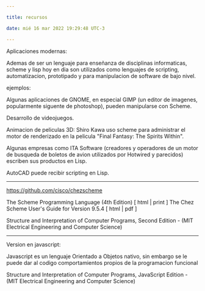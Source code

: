 ```yaml
---

title: recursos 

date: mié 16 mar 2022 19:29:48 UTC-3

---
```



Aplicaciones modernas:

Ademas de ser un lenguaje para enseñanza de disciplinas informaticas, scheme y lisp hoy en dia son utilizados como lenguajes de scripting, automatizacion, prototipado y para manipulacion de  software de bajo nivel.

ejemplos:

Algunas aplicaciones de GNOME, en especial GIMP (un editor de imagenes, popularmente siguente de photoshop), pueden manipularse con Scheme.

Desarrollo de videojuegos.

Animacion de peliculas 3D: Shiro Kawa uso scheme para administrar el motor de renderizado en la pelicula "Final Fantasy: The Spirits Within".

Algunas empresas como ITA Software (creadores y operadores de un motor de busqueda de boletos de avion utilizados por Hotwired y parecidos) escriben sus productos en Lisp.

AutoCAD puede recibir scripting en Lisp.

---
https://github.com/cisco/chezscheme

The Scheme Programming Language (4th Edition) [ html | print ]
The Chez Scheme User's Guide for Version 9.5.4 [ html | pdf ]

Structure and Interpretation of Computer Programs, Second Edition - (MIT Electrical Engineering and Computer Science)

---

Version en javascript:

Javascript es un lenguaje Orientado a Objetos nativo, sin embargo se le puede dar al codigo comportamientos propios de la programacion funcional

Structure and Interpretation of Computer Programs, JavaScript Edition - (MIT Electrical Engineering and Computer Science)



